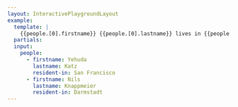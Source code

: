 ```yaml
---
layout: InteractivePlaygroundLayout
example:
  template: |
    {{people.[0].firstname}} {{people.[0].lastname}} lives in {{people.[0].[resident-in]}}
  partials:
  input:
    people:
      - firstname: Yehuda
        lastname: Katz
        resident-in: San Francisco
      - firstname: Nils
        lastname: Knappmeier
        resident-in: Darmstadt
---
```


